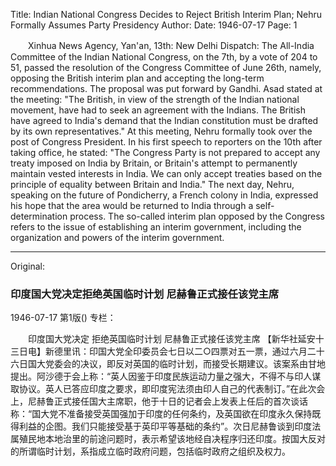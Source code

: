 Title: Indian National Congress Decides to Reject British Interim Plan; Nehru Formally Assumes Party Presidency
Author:
Date: 1946-07-17
Page: 1

　　Xinhua News Agency, Yan'an, 13th: New Delhi Dispatch: The All-India Committee of the Indian National Congress, on the 7th, by a vote of 204 to 51, passed the resolution of the Congress Committee of June 26th, namely, opposing the British interim plan and accepting the long-term recommendations. The proposal was put forward by Gandhi. Asad stated at the meeting: "The British, in view of the strength of the Indian national movement, have had to seek an agreement with the Indians. The British have agreed to India's demand that the Indian constitution must be drafted by its own representatives." At this meeting, Nehru formally took over the post of Congress President. In his first speech to reporters on the 10th after taking office, he stated: "The Congress Party is not prepared to accept any treaty imposed on India by Britain, or Britain's attempt to permanently maintain vested interests in India. We can only accept treaties based on the principle of equality between Britain and India." The next day, Nehru, speaking on the future of Pondicherry, a French colony in India, expressed his hope that the area would be returned to India through a self-determination process. The so-called interim plan opposed by the Congress refers to the issue of establishing an interim government, including the organization and powers of the interim government.



<hr /> 

Original: 


### 印度国大党决定拒绝英国临时计划  尼赫鲁正式接任该党主席

1946-07-17
第1版()
专栏：

　　印度国大党决定
    拒绝英国临时计划
    尼赫鲁正式接任该党主席
    【新华社延安十三日电】新德里讯：印国大党全印委员会七日以二○四票对五一票，通过六月二十六日国大党委会的决议，即反对英国的临时计划，而接受长期建议。该案系由甘地提出。阿沙德于会上称：“英人因鉴于印度民族运动力量之强大，不得不与印人谋取协议。英人已答应印度之要求，即印度宪法须由印人自己的代表制订。”在此次会上，尼赫鲁正式接任国大主席职，他于十日的记者会上发表上任后的首次谈话称：“国大党不准备接受英国强加于印度的任何条约，及英国欲在印度永久保持既得利益的企图。我们只能接受基于英印平等基础的条约”。次日尼赫鲁谈到印度法属殖民地本地治里的前途问题时，表示希望该地经自决程序归还印度。按国大反对的所谓临时计划，系指成立临时政府问题，包括临时政府之组织及权力。
